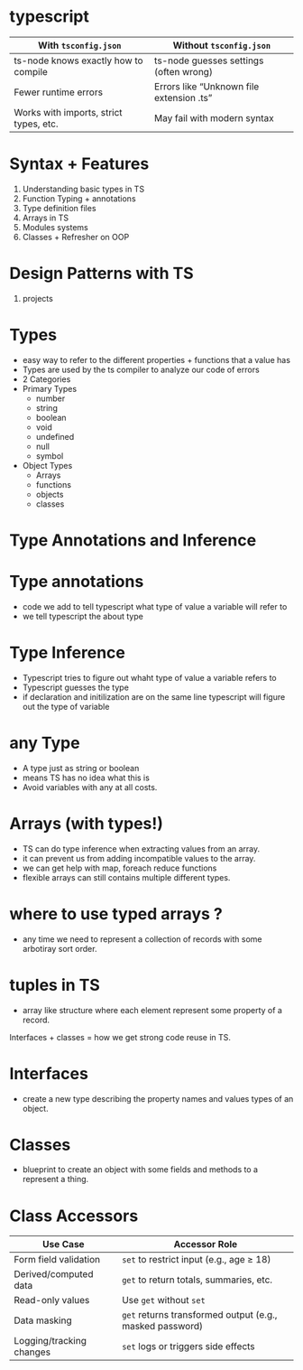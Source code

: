 # typescript

| With `tsconfig.json`                   | Without `tsconfig.json`                  |
| -------------------------------------- | ---------------------------------------- |
| ts-node knows exactly how to compile   | ts-node guesses settings (often wrong)   |
| Fewer runtime errors                   | Errors like “Unknown file extension .ts” |
| Works with imports, strict types, etc. | May fail with modern syntax              |

# Syntax + Features

1. Understanding basic types in TS
2. Function Typing + annotations
3. Type definition files
4. Arrays in TS
5. Modules systems
6. Classes + Refresher on OOP

# Design Patterns with TS

1. projects

# Types

- easy way to refer to the different properties + functions that a value has
- Types are used by the ts compiler to analyze our code of errors
- 2 Categories
- Primary Types
  - number
  - string
  - boolean
  - void
  - undefined
  - null
  - symbol
- Object Types
  - Arrays
  - functions
  - objects
  - classes

# Type Annotations and Inference

# Type annotations

- code we add to tell typescript what type of value a variable will refer to
- we tell typescript the about type

# Type Inference

- Typescript tries to figure out whaht type of value a variable refers to
- Typescript guesses the type
- if declaration and initilization are on the same line typescript will figure out the type of variable

# any Type
- A type just as string or boolean
- means TS has no idea what this is 
- Avoid variables with any at all costs.

# Arrays (with types!)
- TS can do type inference when extracting values from an array.
- it can prevent us from adding incompatible values to the array.
- we can get help with map, foreach reduce functions
- flexible arrays can still contains multiple different types.

# where to use typed arrays ?
- any time we need to represent a collection of records with some arbotiray sort order.

# tuples in TS
- array like structure where each element represent some property of a record.

Interfaces + classes = how we  get strong code reuse in TS.

# Interfaces
- create a new type describing the property names and values types of an object.

# Classes
- blueprint to create an object with some fields and methods to a represent a thing.
# Class Accessors

| Use Case                 | Accessor Role                                            |
| ------------------------ | -------------------------------------------------------- |
| Form field validation    | `set` to restrict input (e.g., age ≥ 18)                 |
| Derived/computed data    | `get` to return totals, summaries, etc.                  |
| Read-only values         | Use `get` without `set`                                  |
| Data masking             | `get` returns transformed output (e.g., masked password) |
| Logging/tracking changes | `set` logs or triggers side effects                      |

